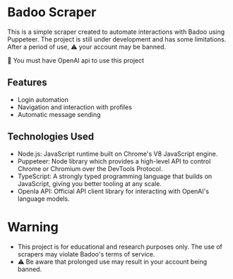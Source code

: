 # Badoo Scraper

This is a simple scraper created to automate interactions with Badoo using Puppeteer. The project is still under development and has some limitations. After a period of use, ⚠️ your account may be banned.

🚀 You must have OpenAI api to use this project

## Features

- Login automation
- Navigation and interaction with profiles
- Automatic message sending

## Technologies Used

- Node.js: JavaScript runtime built on Chrome's V8 JavaScript engine.
- Puppeteer: Node library which provides a high-level API to control Chrome or Chromium over the DevTools Protocol.
- TypeScript: A strongly typed programming language that builds on JavaScript, giving you better tooling at any scale.
- OpenIa API: Official API client library for interacting with OpenAI's language models.

# Warning

- This project is for educational and research purposes only. The use of scrapers may violate Badoo's terms of service.
- ⚠️ Be aware that prolonged use may result in your account being banned.
